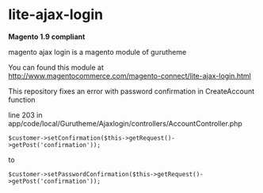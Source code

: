# lite-ajax-login

__Magento 1.9 compliant__

magento ajax login is a magento module of gurutheme

You can found this module at http://www.magentocommerce.com/magento-connect/lite-ajax-login.html

This repository fixes an error with password confirmation in CreateAccount function 

line 203 in app/code/local/Gurutheme/Ajaxlogin/controllers/AccountController.php

    $customer->setConfirmation($this->getRequest()->getPost('confirmation'));
  
  to
  
    $customer->setPasswordConfirmation($this->getRequest()->getPost('confirmation'));
